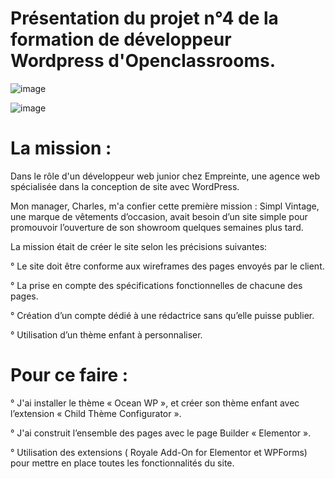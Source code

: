 # Présentation du projet n°4 de la formation de développeur Wordpress d'Openclassrooms.

![image](https://github.com/user-attachments/assets/dbad5b8e-4626-4f2d-a95e-6cce789e336b)

![image](https://github.com/user-attachments/assets/927c6f9e-b897-460e-928e-97e278496199)


# La mission :

Dans le rôle d'un développeur web junior chez Empreinte, une agence web spécialisée dans la conception de site avec WordPress.

Mon manager, Charles, m'a confier cette première mission :
Simpl Vintage, une marque de vêtements d’occasion, avait besoin d’un site simple pour promouvoir l’ouverture de son showroom quelques semaines plus tard.

La mission était de créer le site selon les précisions suivantes:

° Le site doit être conforme aux wireframes des pages envoyés par le client.

° La prise en compte des spécifications fonctionnelles de chacune des pages.

° Création d’un compte dédié à une rédactrice sans qu’elle puisse publier.

° Utilisation d’un thème enfant à personnaliser.

# Pour ce faire :

° J'ai installer le thème « Ocean WP », et créer son thème enfant avec l’extension « Child Thème Configurator ».

° J'ai construit l’ensemble des pages avec le page Builder « Elementor ».

° Utilisation des extensions ( Royale Add-On for Elementor et WPForms) pour mettre en place toutes les fonctionnalités du site.
